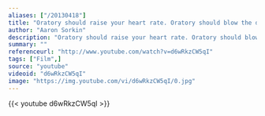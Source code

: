 ```yaml
---
aliases: ["/20130418"]
title: "Oratory should raise your heart rate. Oratory should blow the doors off the place."
author: "Aaron Sorkin"
description: "Oratory should raise your heart rate. Oratory should blow the doors off the place. - Aaron Sorkin quotes from GetInspired365.com"
summary: ""
referenceurl: "http://www.youtube.com/watch?v=d6wRkzCW5qI"
tags: ["Film",]
source: "youtube"
videoid: "d6wRkzCW5qI"
image: "https://img.youtube.com/vi/d6wRkzCW5qI/0.jpg"
---
```


{{< youtube d6wRkzCW5qI >}}
